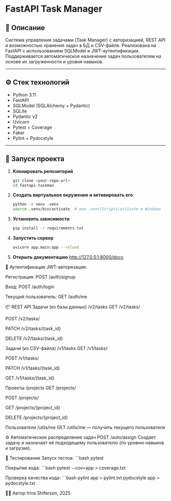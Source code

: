 # FastAPI Task Manager

## 📌 Описание

Система управления задачами (Task Manager) с авторизацией, REST API и возможностью хранения задач в БД и CSV-файле. Реализована на FastAPI с использованием SQLModel и JWT-аутентификации. Поддерживается автоматическое назначение задач пользователям на основе их загруженности и уровня навыков.

---

## ⚙️ Стек технологий

- Python 3.11
- FastAPI
- SQLModel (SQLAlchemy + Pydantic)
- SQLite
- Pydantic v2
- Uvicorn
- Pytest + Coverage
- Faker
- Pylint + Pydocstyle

---

## 🚀 Запуск проекта

1. **Клонировать репозиторий**
   ```bash
   git clone <your-repo-url>
   cd fastapi-taskman

2. **Создать виртуальное окружение и активировать его**
    ```bash
    python -m venv .venv
    source .venv/bin/activate  # или .venv\Scripts\activate в Windows
   
3. **Установить зависимости**
    ```bash
    pip install -r requirements.txt

4. **Запустить сервер**
    ```bash
    uvicorn app.main:app --reload

5. **Открыть документацию**
http://127.0.0.1:8000/docs

🔐 Аутентификация
JWT-авторизация:

Регистрация: POST /auth/signup

Вход: POST /auth/login

Текущий пользователь: GET /auth/me

📦 REST API
Задачи (из базы данных) /v2/tasks
GET /v2/tasks/

POST /v2/tasks/

PATCH /v2/tasks/{task_id}

DELETE /v2/tasks/{task_id}

Задачи (из CSV-файла) /v1/tasks
GET /v1/tasks/

POST /v1/tasks/

PATCH /v1/tasks/{task_id}

GET /v1/tasks/{task_id}

Проекты /projects
GET /projects/

POST /projects/

GET /projects/{project_id}

DELETE /projects/{project_id}

Пользователи /utils/me
GET /utils/me — получить текущего пользователя

⚙️ Автоматическое распределение задач
POST /auto/assign
Создает задачу и назначает её подходящему пользователю (по уровню навыков и загрузке).

🧪 Тестирование
Запуск тестов:
    ```bash
    pytest

Покрытие кода:
    ```bash
    pytest --cov=app > coverage.txt

Проверка качества кода:
    ```bash
    pylint app > pylint.txt
    pydocstyle app > pydocstyle.txt

👩‍💻 Автор
Irina Shiferson, 2025